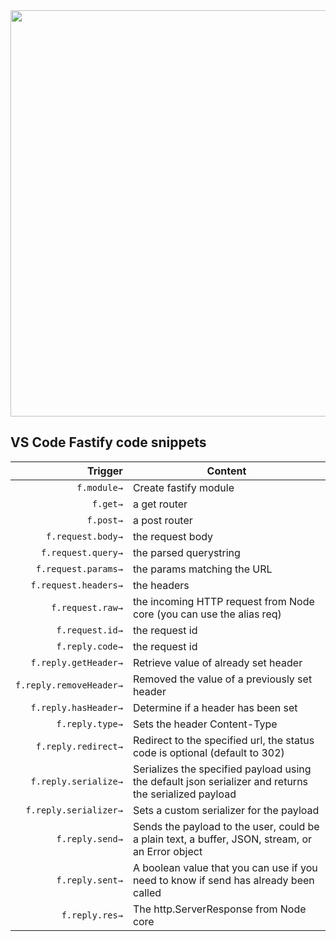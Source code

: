 <div align="center">
<img src="https://raw.githubusercontent.com/paulZzhang/fastify-snippets/master/images/full-logo.png" width="650" height="auto"/>
</div>

## VS Code Fastify code snippets

|                       Trigger | Content                                                                                               |
| ----------------------------: | ----------------------------------------------------------------------------------------------------- |
|             `f.module→` | Create fastify module                                                                                 |
|                `f.get→` | a get router                                                                                          |
|               `f.post→` | a post router                                                                                         |
|       `f.request.body→` | the request body                                                                                      |
|      `f.request.query→` | the parsed querystring                                                                                |
|     `f.request.params→` | the params matching the URL                                                                           |
|    `f.request.headers→` | the headers                                                                                           |
|        `f.request.raw→` | the incoming HTTP request from Node core (you can use the alias req)                                  |
|         `f.request.id→` | the request id                                                                                        |
|         `f.reply.code→` | the request id                                                                                        |
|    `f.reply.getHeader→` | Retrieve value of already set header                                                                  |
| `f.reply.removeHeader→` | Removed the value of a previously set header                                                          |
|    `f.reply.hasHeader→` | Determine if a header has been set                                                                    |
|         `f.reply.type→` | Sets the header Content-Type                                                                          |
|     `f.reply.redirect→` | Redirect to the specified url, the status code is optional (default to 302)                           |
|    `f.reply.serialize→` | Serializes the specified payload using the default json serializer and returns the serialized payload |
|   `f.reply.serializer→` | Sets a custom serializer for the payload                                                              |
|         `f.reply.send→` | Sends the payload to the user, could be a plain text, a buffer, JSON, stream, or an Error object      |
|         `f.reply.sent→` | A boolean value that you can use if you need to know if send has already been called                  |
|          `f.reply.res→` | The http.ServerResponse from Node core                                                                |
